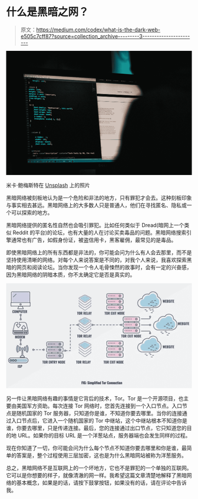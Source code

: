 # 什么是黑暗之网？

> 原文：<https://medium.com/codex/what-is-the-dark-web-e505c7cff87?source=collection_archive---------3----------------------->

![](img/cb9f652c1beeb9b93326935875e16ca4.png)

米卡·鲍梅斯特在 [Unsplash](https://unsplash.com?utm_source=medium&utm_medium=referral) 上的照片

黑暗网络被刻板地认为是一个危险和非法的地方，只有罪犯才会去。这种刻板印象与事实相去甚远。黑暗网络上的大多数人只是普通人，他们在寻找匿名、隐私或一个可以探索的地方。

黑暗网络提供的匿名性自然也会吸引罪犯。比如任何类似于 Dread(暗网上一个类似 Reddit 的平台)的论坛，也有大量的人在讨论买卖毒品的问题。黑暗网络搜索引擎通常也有广告，如假身份证，被盗信用卡，黑客雇佣，最常见的是毒品。

即使黑暗网络上的所有东西都是非法的，你可能会问为什么有人会去那里，而不是坚持使用清晰的网络。对每个人来说答案是不同的，对我个人来说，我喜欢探索黑暗的网页和阅读论坛。当你发现一个令人毛骨悚然的故事时，会有一定的兴奋感，因为黑暗网络的阴暗本质，你不太确定它是否是真实的。

![](img/f4af02014829c9ac0664ce4d1c73fe8f.png)

另一件让黑暗网络有趣的事情是它背后的技术，Tor。Tor 是一个开源项目，也主要由美国军方资助。每次连接 Tor 网络时，您首先连接到一个入口节点。入口节点是随机国家的 Tor 服务器，只知道你是谁，不知道你要去哪里。当你的连接通过入口节点后，它进入一个随机国家的 Tor 中继站，这个中继站根本不知道你是谁，你要去哪里，只是传递连接。最后，您的连接通过出口节点，它只知道您的目的地 URL。如果你的目标 URL 是一个洋葱站点，服务器端也会发生同样的过程。

现在你知道了一切，你可能会问为什么每个节点不知道你要去哪里和你是谁，最简单的答案是，整个过程使用三层加密，这也是为什么黑暗网站被称为洋葱服务。

总之，黑暗网络不是互联网上的一个坏地方，它也不是罪犯的一个单独的互联网。它可以是你想要的样子，就像清澈的网一样。我希望这篇文章清楚地解释了黑暗网络的基本概念，如果是的话，请按下鼓掌按钮，如果没有的话，请在评论中告诉我。